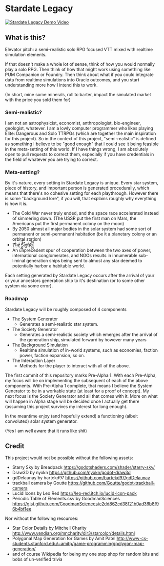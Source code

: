 # Stardate Legacy

[![Stardate Legacy Demo Video](https://img.youtube.com/vi/4Iw23efu-lM/0.jpg)](https://www.youtube.com/watch?v=4Iw23efu-lM)

## What is this?

Elevator pitch: a semi-realistic solo RPG focused VTT mixed with realtime simulation elements.

If that doesn't make a whole lot of sense, think of how you would normally play a solo RPG. Then think of how that might work using something like
PUM Companion or Foundry. Then think about what if you could integrate data from realtime simulations into Oracle outcomes, and you start understanding
more how I intend this to work.

(In short, mine some minerals, roll to barter, impact the simulated market with the price you sold them for)

### Semi-realistic?

I am not an astrophysicist, economist, anthropologist, bio-engineer, geologist, whatever. I am a lowly computer programmer who likes playing Elite: Dangerous and
Solo TTRPGs (which are together the main inspiration for this project). So in the context of this project, "semi-realistic" is defined as something I believe to
be "good enough" that I could see it being feasible in the meta-setting of this world. If I have things wrong, I am absolutely open to pull requests to correct them,
especially if you have credentials in the field of whatever you are trying to correct.

### Meta-setting?

By it's nature, every setting in Stardate Legacy is unique. Every star system, piece of history, and important person is generated procedurally, which means
that there's no cohesive setting for each playthrough. However there is some "background lore", if you will, that explains roughly why everything is how it is.

- The Cold War never truly ended, and the space race accelerated instead of simmering down. (The USSR put the first man on Mars, the Americans put the first permanent colony on the moon)
- By 2050 almost all major bodies in the solar system had some sort of permanent or semi-permanent habitation (be it a planetary colony or an orbital station)
- Ṱ̷̛̛͝h̴̫͒e̷͕̓͒ ̵̧̯͇͐̀S̴̢̰̭̽͗̉i̶̼͊g̸̩͛n̸̯̆͗ä̸̩͎́̆͜l̵͚̑̏͘
- An unprecedent spur of cooperation between the two axes of power, international conglomerates, and NGOs results in innumerable sub-liminal generation ships being sent to almost any star deemed to potentially harbor a habitable world.

Each setting generated by Stardate Legacy occurs after the arrival of your or your ancestors generation ship to it's destination (or to some other system via some error).

### Roadmap

Stardate Legacy will be roughly composed of 4 components
- The System Generator
	- Generates a semi-realistic star system.
- The Society Generator
	- Generates a semi-realistic society which emerges after the arrival of the generation ship, simulated forward by however many years
- The Background Simulation
	- Realtime simulation of in-world systems, such as economies, faction power, faction expansion, so on.
- The Interaction Layer
	- Methods for the player to interact with all of the above.

The first commit of this repository marks Pre-Alpha 1. With each Pre-Alpha, my focus will be on implementing the subsequent of each of the above components.
With Pre-Alpha 1 complete, that means I believe the System Generator to be in a workable state (at least for a proof of concept). 
My next focus is the Society Generator and all that comes with it. More on what will happen in Alpha stage will be decided once I actually get there (assuming this project survives my interest for long enough).

In the meantime enjoy (and hopefully extend) a functioning (albeit convoluted) solar system generator.

(Yes I am well aware that it runs like shit)

## Credit

This project would not be possible without the following assets:
- Starry Sky by Breadpack https://godotshaders.com/shader/starry-sky/
- Draw3D by nyxkn https://github.com/nyxkn/godot-draw3d
- gdDelaunay by bartekd97 https://github.com/bartekd97/gdDelaunay
- trackball camera by Goutte https://github.com/Goutte/godot-trackball-camera
- Lucid Icons by Leo Red https://leo-red.itch.io/lucid-icon-pack
- Periodic Table of Elements.csv by GoodmanSciences https://gist.github.com/GoodmanSciences/c2dd862cd38f21b0ad36b8f96b4bf1ee

Nor without the following resources:
- Star Color Details by Mitchell Charity http://www.vendian.org/mncharity/dir3/starcolor/details.html
- Polygonal Map Generation for Games by Amit Patel http://www-cs-students.stanford.edu/~amitp/game-programming/polygon-map-generation/
- and of course Wikipedia for being my one stop shop for random bits and bobs of un-verified trivia
